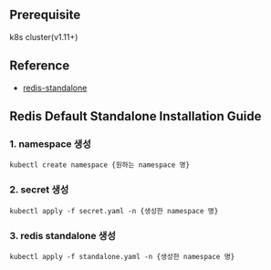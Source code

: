 ## Prerequisite
k8s cluster(v1.11+)

## Reference
- [redis-standalone](https://ot-container-kit.github.io/redis-operator/guide/redis-config.html)
## Redis Default Standalone Installation Guide
### 1. namespace 생성
```shell
kubectl create namespace {원하는 namespace 명}
```
### 2. secret 생성
```shell
kubectl apply -f secret.yaml -n {생성한 namespace 명}
```

### 3. redis standalone 생성
```shell
kubectl apply -f standalone.yaml -n {생성한 namespace 명}
```